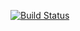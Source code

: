 [![Build Status](https://travis-ci.org/crowdguru/crowdguru.png)](https://travis-ci.org/crowdguru/crowdguru)
